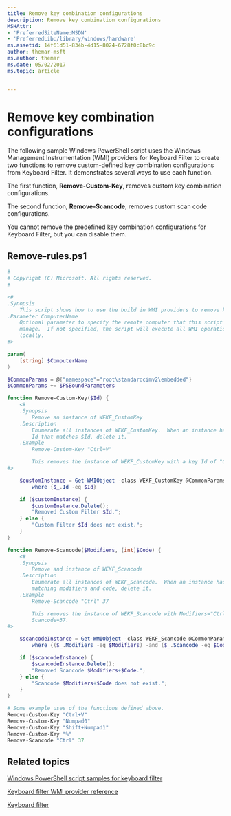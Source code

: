 ```yaml
---
title: Remove key combination configurations
description: Remove key combination configurations
MSHAttr:
- 'PreferredSiteName:MSDN'
- 'PreferredLib:/library/windows/hardware'
ms.assetid: 14f61d51-834b-4d15-8024-6728f0c8bc9c
author: themar-msft
ms.author: themar
ms.date: 05/02/2017
ms.topic: article


---
```

# Remove key combination configurations

The following sample Windows PowerShell script uses the Windows Management Instrumentation (WMI) providers for Keyboard Filter to create two functions to remove custom-defined key combination configurations from Keyboard Filter. It demonstrates several ways to use each function.

The first function, **Remove-Custom-Key**, removes custom key combination configurations.

The second function, **Remove-Scancode**, removes custom scan code configurations.

You cannot remove the predefined key combination configurations for Keyboard Filter, but you can disable them.

## Remove-rules.ps1

```powershell
#
# Copyright (C) Microsoft. All rights reserved.
#

<#
.Synopsis
    This script shows how to use the build in WMI providers to remove keyboard filter rules.  Rules of type WEKF_PredefinedKey cannot be removed.
.Parameter ComputerName
    Optional parameter to specify the remote computer that this script should
    manage.  If not specified, the script will execute all WMI operations
    locally.
#>

param(
    [string] $ComputerName
)

$CommonParams = @{"namespace"="root\standardcimv2\embedded"}
$CommonParams += $PSBoundParameters

function Remove-Custom-Key($Id) {
    <#
    .Synopsis
        Remove an instance of WEKF_CustomKey
    .Description
        Enumerate all instances of WEKF_CustomKey.  When an instance has an
        Id that matches $Id, delete it.
    .Example
        Remove-Custom-Key "Ctrl+V"

        This removes the instance of WEKF_CustomKey with a key Id of "Ctrl+V"
#>

    $customInstance = Get-WMIObject -class WEKF_CustomKey @CommonParams |
        where {$_.Id -eq $Id}

    if ($customInstance) {
        $customInstance.Delete();
        "Removed Custom Filter $Id.";
    } else {
        "Custom Filter $Id does not exist.";
    }
}

function Remove-Scancode($Modifiers, [int]$Code) {
    <#
    .Synopsis
        Remove and instance of WEKF_Scancode
    .Description
        Enumerate all instances of WEKF_Scancode.  When an instance has a
        matching modifiers and code, delete it.
    .Example
        Remove-Scancode "Ctrl" 37

        This removes the instance of WEKF_Scancode with Modifiers="Ctrl" and
        Scancode=37.
#>

    $scancodeInstance = Get-WMIObject -class WEKF_Scancode @CommonParams |
        where {($_.Modifiers -eq $Modifiers) -and ($_.Scancode -eq $Code)}

    if ($scancodeInstance) {
        $scancodeInstance.Delete();
        "Removed Scancode $Modifiers+$Code.";
    } else {
        "Scancode $Modifiers+$Code does not exist.";
    }
}

# Some example uses of the functions defined above.
Remove-Custom-Key "Ctrl+V"
Remove-Custom-Key "Numpad0"
Remove-Custom-Key "Shift+Numpad1"
Remove-Custom-Key "%"
Remove-Scancode "Ctrl" 37
```

## Related topics

[Windows PowerShell script samples for keyboard filter](keyboardfilter-powershell-script-samples.md)

[Keyboard filter WMI provider reference](keyboardfilter-wmi-provider-reference.md)

[Keyboard filter](keyboardfilter.md)
